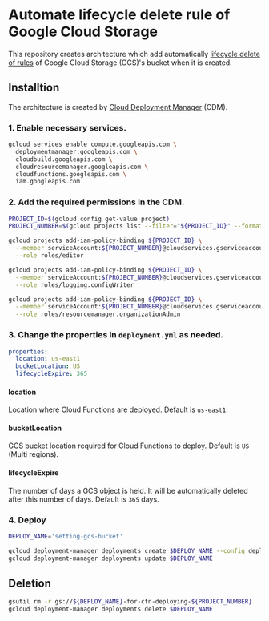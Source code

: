 # Automate lifecycle delete rule of Google Cloud Storage

This repository creates architecture which add automatically [lifecycle delete of rules](https://cloud.google.com/storage/docs/lifecycle) of Google Cloud Storage (GCS)'s bucket when it is created.

## Installtion

The architecture is created by [Cloud Deployment Manager](https://cloud.google.com/deployment-manager) (CDM).

### 1. Enable necessary services.

```bash
gcloud services enable compute.googleapis.com \
  deploymentmanager.googleapis.com \
  cloudbuild.googleapis.com \
  cloudresourcemanager.googleapis.com \
  cloudfunctions.googleapis.com \
  iam.googleapis.com
```

### 2. Add the required permissions in the CDM.

```bash
PROJECT_ID=$(gcloud config get-value project)
PROJECT_NUMBER=$(gcloud projects list --filter="${PROJECT_ID}" --format="value(PROJECT_NUMBER)")

gcloud projects add-iam-policy-binding ${PROJECT_ID} \
  --member serviceAccount:${PROJECT_NUMBER}@cloudservices.gserviceaccount.com \
  --role roles/editor

gcloud projects add-iam-policy-binding ${PROJECT_ID} \
  --member serviceAccount:${PROJECT_NUMBER}@cloudservices.gserviceaccount.com \
  --role roles/logging.configWriter

gcloud projects add-iam-policy-binding ${PROJECT_ID} \
  --member serviceAccount:${PROJECT_NUMBER}@cloudservices.gserviceaccount.com \
  --role roles/resourcemanager.organizationAdmin
```

### 3. Change the properties in `deployment.yml` as needed.

```yaml
properties:
  location: us-east1
  bucketLocation: US
  lifecycleExpire: 365
```

#### location

Location where Cloud Functions are deployed. Default is `us-east1`.

#### bucketLocation

GCS bucket location required for Cloud Functions to deploy. Default is `US` (Multi regions).

#### lifecycleExpire

The number of days a GCS object is held. It will be automatically deleted after this number of days.
Default is `365` days.

### 4. Deploy

```bash
DEPLOY_NAME='setting-gcs-bucket'

gcloud deployment-manager deployments create $DEPLOY_NAME --config deployment.yml --preview
gcloud deployment-manager deployments update $DEPLOY_NAME
```

## Deletion

```bash
gsutil rm -r gs://${DEPLOY_NAME}-for-cfn-deploying-${PROJECT_NUMBER}
gcloud deployment-manager deployments delete $DEPLOY_NAME
```

